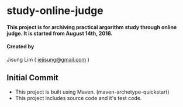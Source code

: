 # study-online-judge
#### This project is for archiving practical argorithm study through online judge. It is started from August 14th, 2016.

#### Created by
Jisung Lim ( iejisung@gmail.com )

## Initial Commit
* This project is built using Maven. (maven-archetype-quickstart)
* This project includes source code and it's test code.
